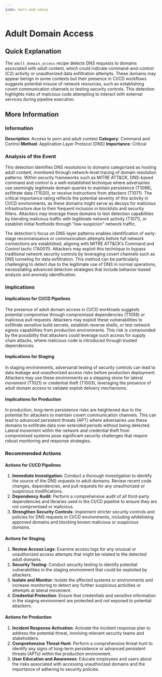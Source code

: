 ```yaml
---
icon: mars-and-venus
---
```


# Adult Domain Access

## Quick Explanation

The `adult_domain_access` recipe detects DNS requests to domains associated with adult content, which could indicate command-and-control (C2) activity or unauthorized data exfiltration attempts. These domains may appear benign in some contexts but their presence in CI/CD workflows suggests potential misuse of network resources, such as establishing covert communication channels or testing security controls. This detection highlights risks of malicious code attempting to interact with external services during pipeline execution.

## More Information

### Information

**Description**: Access to porn and adult content **Category**: Command and Control **Method**: Application Layer Protocol (DNS) **Importance**: Critical

### Analysis of the Event

This detection identifies DNS resolutions to domains categorized as hosting adult content, monitored through network-level tracing of domain resolution patterns. Within security frameworks such as MITRE ATT\&CK, DNS-based command and control is a well-established technique where adversaries use seemingly legitimate domain queries to maintain persistence (T1098), exfiltrate data (T1020), or receive instructions from attackers (T1071). The critical importance rating reflects the potential severity of this activity in CI/CD environments, as these domains might serve as decoys for malicious infrastructure due to their frequent inclusion in blocklists and security filters. Attackers may leverage these domains to test detection capabilities by blending malicious traffic with legitimate network activity (T1071), or establish initial footholds through "low-suspicion" network traffic.

The detection's focus on DNS-layer patterns enables identification of early-stage reconnaissance or communication attempts before full network connections are established, aligning with MITRE ATT\&CK’s Command and Control tactic (TA0011). Attackers may exploit this technique to bypass traditional network security controls by leveraging covert channels such as DNS tunneling for data exfiltration. This method can be particularly challenging to detect due to the legitimate use of DNS in normal operations, necessitating advanced detection strategies that include behavior-based analysis and anomaly identification.

### Implications

#### Implications for CI/CD Pipelines

The presence of adult domain access in CI/CD workloads suggests potential compromise through compromised dependencies (T1059) or malicious pull requests. Attackers may exploit these vulnerabilities to exfiltrate sensitive build secrets, establish reverse shells, or test network egress capabilities from production environments. This risk is compounded by the possibility that attackers could leverage such access for supply chain attacks, where malicious code is introduced through trusted dependencies.

#### Implications for Staging

In staging environments, adversarial testing of security controls can lead to data leakage and unauthorized access risks before production deployment. Attackers may use these environments as a stepping stone for lateral movement (T1021) or credential theft (T1003), leveraging the presence of adult domain access to validate exploit delivery mechanisms.

#### Implications for Production

In production, long-term persistence risks are heightened due to the potential for attackers to maintain covert communication channels. This can lead to advanced persistent threats (APT) where adversaries use these domains to exfiltrate data over extended periods without being detected. Lateral movement within the network and credential theft from compromised systems pose significant security challenges that require robust monitoring and response strategies.

### Recommended Actions

#### Actions for CI/CD Pipelines

1. **Immediate Investigation**: Conduct a thorough investigation to identify the source of the DNS requests to adult domains. Review recent code changes, dependencies, and pull requests for any unauthorized or suspicious modifications.
2. **Dependency Audit**: Perform a comprehensive audit of all third-party dependencies and libraries used in the CI/CD pipeline to ensure they are not compromised or malicious.
3. **Strengthen Security Controls**: Implement stricter security controls and policies for DNS requests in CI/CD environments, including whitelisting approved domains and blocking known malicious or suspicious domains.

#### Actions for Staging

1. **Review Access Logs**: Examine access logs for any unusual or unauthorized access attempts that might be related to the detected adult domains.
2. **Security Testing**: Conduct security testing to identify potential vulnerabilities in the staging environment that could be exploited by attackers.
3. **Isolate and Monitor**: Isolate the affected systems or environments and increase monitoring to detect any further suspicious activities or attempts at lateral movement.
4. **Credential Protection**: Ensure that credentials and sensitive information in the staging environment are protected and not exposed to potential attackers.

#### Actions for Production

1. **Incident Response Activation**: Activate the incident response plan to address the potential threat, involving relevant security teams and stakeholders.
2. **Comprehensive Threat Hunt**: Perform a comprehensive threat hunt to identify any signs of long-term persistence or advanced persistent threats (APTs) within the production environment.
3. **User Education and Awareness**: Educate employees and users about the risks associated with accessing unauthorized domains and the importance of adhering to security policies.
